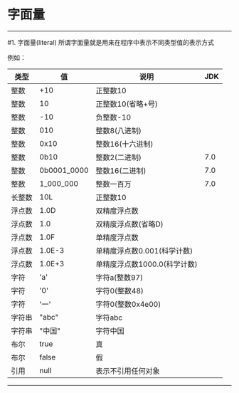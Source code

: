 # 字面量

***

#1. 字面量(literal)
所谓字面量就是用来在程序中表示不同类型值的表示方式

例如：

| 类型 | 值 | 说明 | JDK |
|---|---|---|---|
| 整数 | +10 | 正整数10 |   |
| 整数 | 10 | 正整数10(省略+号) |   |
| 整数 | -10 | 负整数-10 |   |
| 整数 | 010 | 整数8(八进制) |   |
| 整数 | 0x10 | 整数16(十六进制) |   |
| 整数 | 0b10 | 整数2(二进制) | 7.0 |
| 整数 | 0b0001_0000 | 整数16(二进制) | 7.0 |
| 整数 | 1_000_000 | 整数一百万 | 7.0 |
| 长整数 | 10L | 正整数10 |  |
| 浮点数 | 1.0D | 双精度浮点数 |   |
| 浮点数 | 1.0 | 双精度浮点数(省略D) |   |
| 浮点数 | 1.0F | 单精度浮点数 |   |
| 浮点数 | 1.0E-3 | 单精度浮点数0.001(科学计数) |   |
| 浮点数 | 1.0E+3 | 单精度浮点数1000.0(科学计数) |   |
| 字符 | 'a' | 字符a(整数97) |   |
| 字符 | '0' | 字符0(整数48) |   |
| 字符 | '一' | 字符0(整数0x4e00) |   |
| 字符串 | "abc" | 字符abc |   |
| 字符串 | "中国" | 字符中国 |   |
| 布尔 | true | 真 |   |
| 布尔 | false | 假 |   |
| 引用 | null | 表示不引用任何对象 |   |

***

